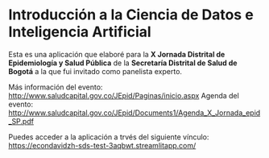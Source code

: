# Introducción a la Ciencia de Datos e Inteligencia Artificial

Esta es una aplicación que elaboré para la **X Jornada Distrital de Epidemiología y Salud Pública** de la **Secretaría Distrital de Salud de Bogotá** a la que fui invitado como panelista experto.

Más información del evento: http://www.saludcapital.gov.co/JEpid/Paginas/inicio.aspx
Agenda del evento: http://www.saludcapital.gov.co/JEpid/Documents1/Agenda_X_Jornada_epid_SP.pdf

Puedes acceder a la aplicación a trvés del siguiente vínculo: https://econdavidzh-sds-test-3aqbwt.streamlitapp.com/


